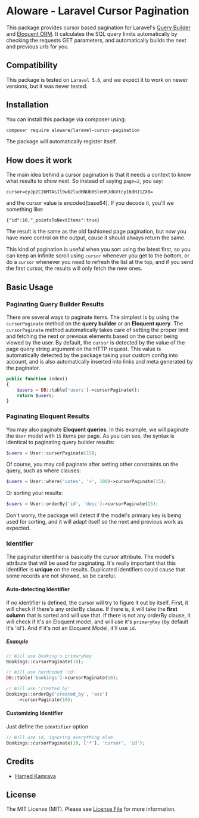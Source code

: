 # Aloware - Laravel Cursor Pagination

This package provides cursor based pagination for Laravel's [Query Builder](https://laravel.com/docs/master/queries) and [Eloquent ORM](https://laravel.com/docs/master/eloquent).
It calculates the SQL query limits automatically by checking the requests GET parameters, and automatically builds
the next and previous urls for you.

## Compatibility

This package is tested on `Laravel 5.6`, and we expect it to work on newer versions, but it was never tested.

## Installation

You can install this package via composer using:

```bash
composer require aloware/laravel-cursor-pagination
```

The package will automatically register itself.

## How does it work

The main idea behind a cursor pagination is that it needs a context to know what results to show next.
So instead of saying `page=2`, you say:
```
cursor=eyJpZCI6MTAsIl9wb2ludHNUb05leHRJdGVtcyI6dHJ1ZX0=
```
and the cursor value is encoded(base64). If you decode it, you'll we something like:

```
{"id":10,"_pointsToNextItems":true}
```

The result is the same as the old fashioned page pagination,
but now you have more control on the output, cause it should always return the same.
 
This kind of pagination is useful when you sort using the latest first, so you can keep an infinite scroll using `cursor` whenever you get to the bottom,
or do a `cursor` whenever you need to refresh the list at the top, and if you send the first cursor,
the results will only fetch the new ones.

## Basic Usage

### Paginating Query Builder Results
    
There are several ways to paginate items. 
The simplest is by using the `cursorPaginate` method on the **query builder** or an **Eloquent query**. 
The `cursorPaginate` method automatically takes care of setting the proper limit and fetching the next or 
previous elements based on the cursor being viewed by the user.
By default, the `cursor` is detected by the value of the page query string argument on the HTTP request.
This value is automatically detected by the package taking your custom config into account, and is also automatically inserted into links and meta generated by the paginator.

````php
public function index()
{
    $users = DB::table('users')->cursorPaginate();
    return $users;
}
````

### Paginating Eloquent Results

You may also paginate **Eloquent queries**. In this example, we will paginate the `User` model 
with `15` items per page. As you can see, the syntax is identical to paginating query builder results:

````php
$users = User::cursorPaginate(15);
````

Of course, you may call paginate after setting other constraints on the query, such as where clauses:

````php
$users = User::where('votes', '>', 100)->cursorPaginate(15);
````

Or sorting your results:

````php
$users = User::orderBy('id', 'desc')->cursorPaginate(15);
````

Don't worry, the package will detect if the model's primary key is being used for sorting, and it will adapt
itself so the next and previous work as expected.

### Identifier

The paginator identifier is basically the cursor attribute. The model's attribute that will be used for paginating.
It's really important that this identifier is **unique** on the results. Duplicated identifiers could cause that some
records are not showed, so be careful.

####  Auto-detecting Identifier

If no identifier is defined, the cursor will try to figure it out by itself. First, it will check if there's any orderBy clause.
If there is, it will take the **first column** that is sorted and will use that.
If there is not any orderBy clause, it will check if it's an Eloquent model, and will use it's `primaryKey` (by default it's 'id').
And if it's not an Eloquent Model, it'll use `id`.

##### Example

````php
// Will use Booking's primaryKey
Bookings::cursorPaginate(10);
````

````php
// Will use hardcoded 'id'
DB::table('bookings')->cursorPaginate(10);
````

````php
// Will use 'created_by'
Bookings::orderBy('created_by', 'asc')
    ->cursorPaginate(10);
````

#### Customizing Identifier

Just define the `identifier` option

````php
// Will use id, ignoring everything else.
Bookings::cursorPaginate(10, ['*'], 'cursor', 'id');
````

## Credits

- [Hamed Kamrava](https://github.com/hamed-aloware)

## License

The MIT License (MIT). Please see [License File](LICENSE.md) for more information.
